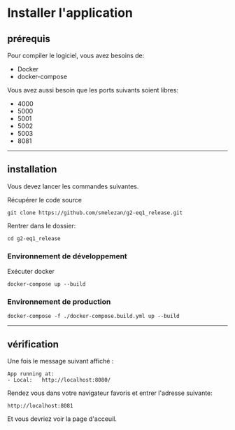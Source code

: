# Installer l'application

## prérequis

Pour compiler le logiciel, vous avez besoins de:

- Docker
- docker-compose

Vous avez aussi besoin que les ports suivants soient libres:

- 4000
- 5000
- 5001
- 5002
- 5003
- 8081

---

## installation

Vous devez lancer les commandes suivantes.

Récupérer le code source

```
git clone https://github.com/smelezan/g2-eq1_release.git
```

Rentrer dans le dossier:

```
cd g2-eq1_release
```

### Environnement de développement

Exécuter docker

```
docker-compose up --build
```

### Environnement de production

```
docker-compose -f ./docker-compose.build.yml up --build
```

---

## vérification

Une fois le message suivant affiché :

```
App running at:
- Local:   http://localhost:8080/
```

Rendez vous dans votre navigateur favoris et entrer l'adresse suivante:

```
http://localhost:8081
```

Et vous devriez voir la page d'acceuil.
